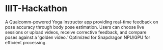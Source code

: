 # IIIT-Hackathon
A Qualcomm-powered Yoga Instructor app providing real-time feedback on pose accuracy through body pose estimation. Users can choose live sessions or upload videos, receive corrective feedback, and compare poses against a 'golden video.' Optimized for Snapdragon NPU/GPU for efficient processing.
